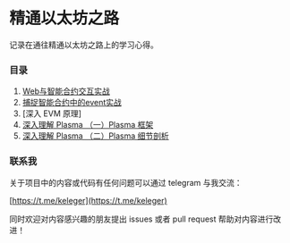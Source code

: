 精通以太坊之路
=============

记录在通往精通以太坊之路上的学习心得。

### 目录

1. [Web与智能合约交互实战](./web3-interact-with-Solidity/web3-interact-with-Solidity.md)
2. [捕捉智能合约中的event实战](./Solidity-event/Solidity-event.md)
3. [深入 EVM 原理]
4. [深入理解 Plasma （一）Plasma 框架](./Plasma-in-depth/plasma-framework.md)
5. [深入理解 Plasma （二）Plasma 细节剖析](./Plasma-in-depth/plasma-in-detail.md)

### 联系我

关于项目中的内容或代码有任何问题可以通过 telegram 与我交流：

[https://t.me/keleger](https://t.me/keleger)

同时欢迎对内容感兴趣的朋友提出 issues 或者 pull request 帮助对内容进行改进！
